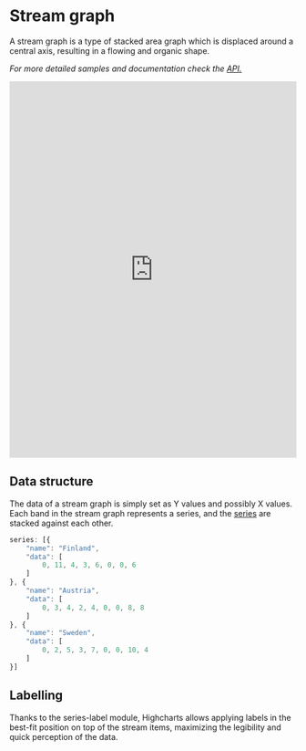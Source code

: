 Stream graph
===

A stream graph is a type of stacked area graph which is displaced around a central axis, resulting in a flowing and organic shape.

_For more detailed samples and documentation check the [API.](https://api.highcharts.com/highcharts/plotOptions.streamgraph)_

<iframe style="width: 100%; height: 660px; border: none;" src="https://www.highcharts.com/samples/embed/highcharts/demo/streamgraph" allow="fullscreen"></iframe>

Data structure
--------------

The data of a stream graph is simply set as Y values and possibly X values. Each band in the stream graph represents a series, and the [series](https://www.highcharts.com/docs/chart-concepts/series) are stacked against each other.


```js
series: [{
    "name": "Finland",
    "data": [
        0, 11, 4, 3, 6, 0, 0, 6
    ]
}, {
    "name": "Austria",
    "data": [
        0, 3, 4, 2, 4, 0, 0, 8, 8
    ]
}, {
    "name": "Sweden",
    "data": [
        0, 2, 5, 3, 7, 0, 0, 10, 4
    ]
}]
```


Labelling
---------

Thanks to the series-label module, Highcharts allows applying labels in the best-fit position on top of the stream items, maximizing the legibility and quick perception of the data.
